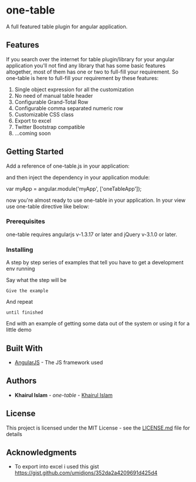 # one-table

A full featured table plugin for angular application.

## Features

If you search over the internet for table plugin/library for your angular application you'll not find any library that has some basic features altogether, most of them has one or two to full-fill your requirement. So one-table is here to full-fill your requirement by these features:

1. Single object expression for all the customization
2. No need of manual table header
3. Configurable Grand-Total Row
4. Configurable comma separated numeric row
4. Customizable CSS class
5. Export to excel
6. Twitter Bootstrap compatible
7. ...coming soon

## Getting Started

Add a reference of one-table.js in your application:

<script type="text/javascript" src="one-table.js"></script>

and then inject the dependency in your application module:

var myApp = angular.module('myApp', ['oneTableApp']);

now you're almost ready to use one-table in your application. In your view use one-table directive like below:

<one-table one-table-properties="{ name: 'empTable', headerSource: empheaderSource, dataSource: empDataSource, cssClass: 'table table-bordered' }"></one-table>

### Prerequisites

one-table requires angularjs v-1.3.17 or later and jQuery v-3.1.0 or later.

### Installing

A step by step series of examples that tell you have to get a development env running

Say what the step will be

```
Give the example
```

And repeat

```
until finished
```

End with an example of getting some data out of the system or using it for a little demo

## Built With

* [AngularJS](https://angularjs.org/) - The JS framework used

## Authors

* **Khairul Islam** - *one-table* - [Khairul Islam](https://github.com/iamsjn)

## License

This project is licensed under the MIT License - see the [LICENSE.md](LICENSE.md) file for details

## Acknowledgments

* To export into excel i used this gist https://gist.github.com/umidjons/352da2a4209691d425d4
